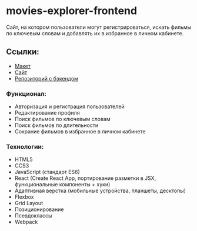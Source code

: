 # movies-explorer-frontend

Сайт, на котором пользователи могут регистрироваться, искать фильмы по ключевым словам и добавлять их в избранное в личном кабинете.

## Ссылки:
+ [Макет](https://www.figma.com/file/dxveBHjdanDg2Nf3xO6MIV/Diploma?node-id=891%3A3857&t=pYxrJ3t7QAqiZWAo-1)
+ [Cайт](https://apantdiploma.nomoredomains.work/)
+ [Репозиторий с бэкендом](https://github.com/apant94/movies-explorer-api)

### Функционал:
+ Авторизация и регистрация пользователей
+ Редактирование профиля
+ Поиск фильмов по ключевым словам
+ Поиск фильмов по длительности
+ Сохрание фильмов в избранное в личном кабинете

### Технологии:
+ HTML5
+ CCS3
+ JavaScript (стандарт ES6)
+ React (Create React App, портирование разметки в JSX, функциональные компоненты + хуки)
+ Адаптивная верстка (мобильные устройства, планшеты, десктопы)
+ Flexbox
+ Grid Layout
+ Позиционирование
+ Псевдоклассы
+ Webpack
